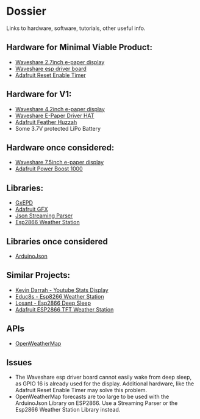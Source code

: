 # Dossier
Links to hardware, software, tutorials, other useful info.

## Hardware for Minimal Viable Product:
- [Waveshare 2.7inch e-paper display](https://www.waveshare.com/wiki/2.7inch_e-Paper_HAT)
- [Waveshare esp driver board](https://www.waveshare.com/wiki/E-Paper_ESP8266_Driver_Board)
- [Adafruit Reset Enable Timer](https://learn.adafruit.com/adafruit-tpl5111-reset-enable-timer-breakout/overview)

## Hardware for V1:
- [Waveshare 4.2inch e-paper display](https://www.waveshare.com/wiki/4.2inch_e-Paper_Module)
- [Waveshare E-Paper Driver HAT](https://www.waveshare.com/wiki/E-Paper_Driver_HAT)
- [Adafruit Feather Huzzah](https://www.adafruit.com/product/2821)
- Some 3.7V protected LiPo Battery

## Hardware once considered:
- [Waveshare 7.5inch e-paper display](https://www.waveshare.com/wiki/7.5inch_e-Paper_HAT_(C))
- [Adafruit Power Boost 1000](https://www.adafruit.com/product/2465)

## Libraries:
- [GxEPD](https://github.com/ZinggJM/GxEPD)
- [Adafruit GFX](https://github.com/adafruit/Adafruit-GFX-Library)
- [Json Streaming Parser](https://github.com/squix78/json-streaming-parser)
- [Esp2866 Weather Station](https://github.com/ThingPulse/esp8266-weather-station)

## Libraries once considered
- [ArduinoJson](https://github.com/bblanchon/ArduinoJson)

## Similar Projects:
- [Kevin Darrah - Youtube Stats Display](http://www.kevindarrah.com/wiki/index.php?title=EPaperBoard)
- [Educ8s - Esp8266 Weather Station](http://educ8s.tv/esp8266-weather-display/)
- [Losant - Esp2866 Deep Sleep](https://www.losant.com/blog/making-the-esp8266-low-powered-with-deep-sleep)
- [Adafruit ESP2866 TFT Weather Station](https://learn.adafruit.com/wifi-weather-station-with-tft-display/overview)

## APIs
- [OpenWeatherMap](https://openweathermap.org/appid)

## Issues
- The Waveshare esp driver board cannot easily wake from deep sleep, as GPIO 16 is already used for the display. Additional hardware, like the Adafruit Reset Enable Timer may solve this problem.
- OpenWeatherMap forecasts are too large to be used with the ArduinoJson Library on ESP2866. Use a Streaming Parser or the Esp2866 Weather Station Library instead.
